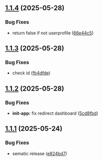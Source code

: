 ## [1.1.4](https://github.com/goekoproject/frontend/compare/v1.1.3...v1.1.4) (2025-05-28)


### Bug Fixes

* return false if not userprofile ([66e44c5](https://github.com/goekoproject/frontend/commit/66e44c56a8e692f2928c198c7c3dd39f6dc35453))

## [1.1.3](https://github.com/goekoproject/frontend/compare/v1.1.2...v1.1.3) (2025-05-28)


### Bug Fixes

* check id ([fb4dfde](https://github.com/goekoproject/frontend/commit/fb4dfde70356cdabb113b2dbb440cb1f9ce5c76a))

## [1.1.2](https://github.com/goekoproject/frontend/compare/v1.1.1...v1.1.2) (2025-05-28)


### Bug Fixes

* **init-app:** fix redirect dashboard ([5cd8fbd](https://github.com/goekoproject/frontend/commit/5cd8fbde7e1f39a17db5653f8349fba99e7e97d2))

## [1.1.1](https://github.com/goekoproject/frontend/compare/v1.1.0...v1.1.1) (2025-05-24)


### Bug Fixes

* sematic release ([e824bd7](https://github.com/goekoproject/frontend/commit/e824bd7bf5033a7428e96ca313e4d8de8dc6e76c))
